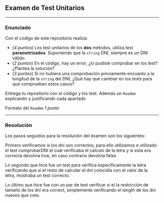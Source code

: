 ## Examen de Test Unitarios

---

### Enunciado

Con el código de este repositorio realiza:

- (*4 puntos*) Los test unitarios de los **dos** métodos, utiliza test **parametrizados**. Suponiendo que la `string` DNI, siempre es un DNI válido.
- (*2 puntos*) En el código, hay un error, ¿lo pudiste comprabar en los test? ¿Plantea la solución?
- (*3 puntos*) Si no hubiera una comprobación previamente encuanto a la longitud de la `string` del DNI, ¿Qué hay que cambiar en los tests para que comprueben estos casos?

Entrega tu repositorio con el código y los test. Además un `Readme` explicando y justificando cada apartado

Formato del `Readme` *1 punto*

---

### Resolución

Los pasos seguidos para la resolución del examen son los siguientes:

Primero verificamos si los dni son correctos, para ello utilizamos e utilizado el test comprobarDNI el cual verificaba el calculo de la letra y si esta era correcta devolvia true, en caso contrario devolvia false.

Lo segundo que hice fue un test para verifica específicamente la letra verificando que si el resto de calcular el dni coincidía con el valor de la letra, mostraba un test correcto.

Lo último que hice fue con un par de test verificar si el la restricción de tamaño de los dni era correct, simplemente verificando el length de los dni nuevos que cree.